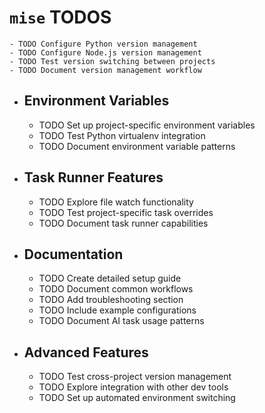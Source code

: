 # `mise` TODOS
	- TODO Configure Python version management
	- TODO Configure Node.js version management
	- TODO Test version switching between projects
	- TODO Document version management workflow
- ## Environment Variables
	- TODO Set up project-specific environment variables
	- TODO Test Python virtualenv integration
	- TODO Document environment variable patterns
- ## Task Runner Features
	- TODO Explore file watch functionality
	- TODO Test project-specific task overrides
	- TODO Document task runner capabilities
- ## Documentation
	- TODO Create detailed setup guide
	- TODO Document common workflows
	- TODO Add troubleshooting section
	- TODO Include example configurations
	- TODO Document AI task usage patterns
- ## Advanced Features
	- TODO Test cross-project version management
	- TODO Explore integration with other dev tools
	- TODO Set up automated environment switching